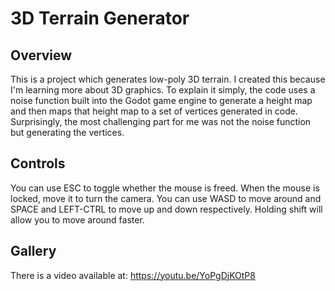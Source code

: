 # 3D Terrain Generator

## Overview

This is a project which generates low-poly 3D terrain. I created this because I'm learning more about 3D graphics. To explain it simply, the code uses a noise function built into the Godot game engine to generate a height map and then maps that height map to a set of vertices generated in code. Surprisingly, the most challenging part for me was not the noise function but generating the vertices.

## Controls

You can use ESC to toggle whether the mouse is freed. When the mouse is locked, move it to turn the camera. You can use WASD to move around and SPACE and LEFT-CTRL to move up and down respectively. Holding shift will allow you to move around faster.

## Gallery

There is a video available at: https://youtu.be/YoPgDjKOtP8


